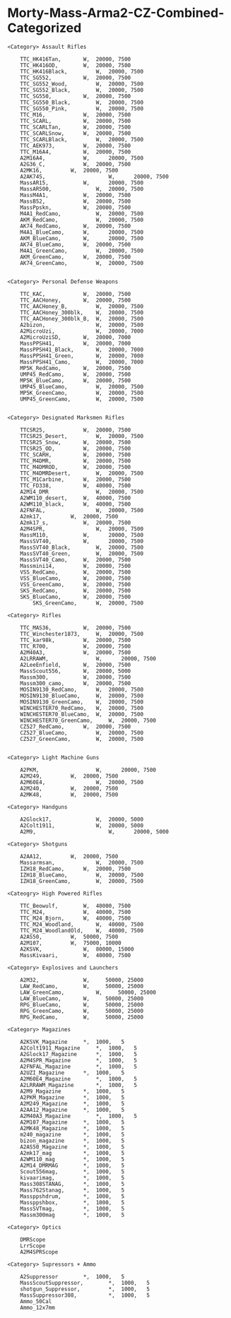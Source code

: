 # Morty-Mass-Arma2-CZ-Combined-Categorized

    <Category> Assault Rifles
    
        TTC_HK416Tan, 		W, 	20000, 7500
	    TTC_HK416OD, 		W, 	20000, 7500
	    TTC_HK416Black, 		W, 	20000, 7500
        TTC_SG552, 			W, 	20000, 7500
	    TTC_SG552_Wood, 		W, 	20000, 7500
	    TTC_SG552_Black, 		W, 	20000, 7500
  	    TTC_SG550, 			W, 	20000, 7500
  	    TTC_SG550_Black, 		W, 	20000, 7500
  	    TTC_SG550_Pink, 		W, 	20000, 7500
  	    TTC_M16, 			W, 	20000, 7500
  	    TTC_SCARL, 			W, 	20000, 7500
  	    TTC_SCARLTan, 		W, 	20000, 7500
  	    TTC_SCARLSnow, 		W, 	20000, 7500
  	    TTC_SCARLBlack, 		W, 	20000, 7500
        TTC_AEK973, 		W, 	20000, 7500
        TTC_M16A4, 			W, 	20000, 7500
        A2M16A4,			W,      20000, 7500
        A2G36_C,			W,	20000, 7500
        A2MK16,			W,	20000, 7500
	    A2AK74S,                    W,      20000, 7500
	    MassAR15,			W,      20000, 7500
	    MassAR500,		        W,	20000, 7500
	    MassM4A1,			W,	20000, 7500
	    MassB52,			W,	20000, 7500	
	    MassPpskn,			W,	20000, 7500
	    M4A1_RedCamo,     		W, 	20000, 7500
	    AKM_RedCamo,      		W, 	20000, 7500
	    AK74_RedCamo, 		W, 	20000, 7500
	    M4A1_BlueCamo, 		W,      20000, 7500
	    AKM_BlueCamo, 		W,      20000, 7500
	    AK74_BlueCamo, 		W, 	20000, 7500
	    M4A1_GreenCamo, 		W, 	20000, 7500
	    AKM_GreenCamo, 		W, 	20000, 7500
	    AK74_GreenCamo, 		W, 	20000, 7500
	    
	
    <Category> Personal Defense Weapons
    
        TTC_KAC, 			W, 	20000, 7500
	    TTC_AACHoney, 		W, 	20000, 7500
	    TTC_AACHoney_B, 		W, 	20000, 7500
	    TTC_AACHoney_300blk, 	W, 	20000, 7500
	    TTC_AACHoney_300blk_B, 	W, 	20000, 7500
        A2bizon,		        W,	20000, 7500
	    A2MicroUzi,		        W,	20000, 7000
	    A2MicroUziSD,		W,	20000, 7000
	    MassPPSH41,			W,	20000, 7000	
	    MassPPSH41_Black,		W,	20000, 7000	
	    MassPPSH41_Green,		W,	20000, 7000	
	    MassPPSH41_Camo,		W,	20000, 7000
	    MP5K_RedCamo, 		W, 	20000, 7500
	    UMP45_RedCamo, 		W, 	20000, 7500
	    MP5K_BlueCamo, 		W, 	20000, 7500
	    UMP45_BlueCamo, 		W, 	20000, 7500
	    MP5K_GreenCamo, 		W, 	20000, 7500
	    UMP45_GreenCamo, 		W, 	20000, 7500
	
   
    <Category> Designated Marksmen Rifles
    
        TTCSR25, 			W, 	20000, 7500
	    TTCSR25_Desert, 		W, 	20000, 7500
	    TTCSR25_Snow, 		W, 	20000, 7500
	    TTCSR25_OD, 		W, 	20000, 7500
        TTC_SCARH, 			W, 	20000, 7500
        TTC_M4DMR, 			W, 	20000, 7500
	    TTC_M4DMROD, 		W, 	20000, 7500
	    TTC_M4DMRDesert, 		W, 	20000, 7500
	    TTC_M1Carbine, 		W, 	20000, 7500
	    TTC_FD338, 			W, 	40000, 7500
	    A2M14_DMR         		W, 	20000, 7500
	    A2WM110_desert,		W,	40000, 7500
	    A2WM110_black,		W,	40000, 7500
	    A2FNFAL,		        W,	20000, 7500
	    A2mk17,			W,	20000, 7500
	    A2mk17_s,			W,	20000, 7500
	    A2M4SPR,		        W,	20000, 7500
	    MassM110,			W,      20000, 7500
	    MassSVT40,			W,      20000, 7500	
	    MassSVT40_Black,		W,	20000, 7500
	    MassSVT40_Green,		W,	20000, 7500
	    MassSVT40_Camo,		W,	20000, 7500
	    Massmini14,			W,	20000, 7500
	    VSS_RedCamo, 		W, 	20000, 7500
	    VSS_BlueCamo,	 	W, 	20000, 7500
	    VSS_GreenCamo, 		W, 	20000, 7500
	    SKS_RedCamo, 		W, 	20000, 7500
	    SKS_BlueCamo, 		W, 	20000, 7500
            SKS_GreenCamo, 		W, 	20000, 7500
      
    <Category> Rifles
    
        TTC_MAS36, 			W, 	20000, 7500
	    TTC_Winchester1873, 	W, 	20000, 7500
	    TTC_kar98k, 		W, 	20000, 7500
	    TTC_R700, 			W, 	20000, 7500
	    A2M40A3,			W,	20000, 7500
	    A2LRRAWM,           	W,      20000, 7500
	    A2LeeEnfield,		W,	20000, 7500
	    MassScout556,		W,	20000, 5000
	    Massm300,			W,	20000, 7500	
	    Massm300_camo,		W,	20000, 7500
	    MOSIN9130_RedCamo, 		W, 	20000, 7500
	    MOSIN9130_BlueCamo, 	W, 	20000, 7500
	    MOSIN9130_GreenCamo, 	W, 	20000, 7500
	    WINCHESTER70_RedCamo, 	W, 	20000, 7500
	    WINCHESTER70_BlueCamo, 	W, 	20000, 7500
	    WINCHESTER70_GreenCamo, 	W, 	20000, 7500
	    CZ527_RedCamo, 		W, 	20000, 7500
	    CZ527_BlueCamo, 		W, 	20000, 7500
	    CZ527_GreenCamo, 		W, 	20000, 7500
	    
	   
    <Category> Light Machine Guns
    
        A2PKM,              	W,      20000, 7500
	    A2M249,		   	W,	20000, 7500
	    A2M60E4,		        W,	20000, 7500
	    A2M240,			W,	20000, 7500
	    A2MK48,			W,	20000, 7500
		
    <Category> Handguns
    
        A2Glock17,		    	W,	20000, 5000
	    A2Colt1911,		    	W,	20000, 5000
	    A2M9,                       W,      20000, 5000
	 
    <Category> Shotguns
    
        A2AA12,			W,	20000, 7500
	    Massarmsan,		        W,	20000, 7500
	    IZH18_RedCamo, 		W, 	20000, 7500
	    IZH18_BlueCamo, 		W, 	20000, 7500
	    IZH18_GreenCamo, 		W, 	20000, 7500

    <Cateogry> High Powered Rifles
    	
	    TTC_Beowulf, 		W, 	40000, 7500
	    TTC_M24, 			W, 	40000, 7500
	    TTC_M24_Bjorn, 		W, 	40000, 7500
	    TTC_M24_Woodland, 		W, 	40000, 7500
	    TTC_M24_WoodlandOld, 	W, 	40000, 7500
	    A2AS50,			W,	50000, 7500
	    A2M107,			W,	75000, 10000
	    A2KSVK,		    	W,	80000, 15000
	    MassKivaari,		W,	40000, 7500	

    <Category> Explosives and Launchers
    
        A2M32,		    	W,     50000, 25000
	    LAW_RedCamo, 		W,     50000, 25000
	    LAW_GreenCamo,  		W,     50000, 25000
	    LAW_BlueCamo,		W,     50000, 25000
	    RPG_BlueCamo, 		W,     50000, 25000
	    RPG_GreenCamo,		W,     50000, 25000
	    RPG_RedCamo, 		W,     50000, 25000
	    
    <Category> Magazines
    
        A2KSVK_Magazine		*,	1000,	5
        A2Colt1911_Magazine		*,	1000,	5
        A2Glock17_Magazine		*,	1000,	5
        A2M4SPR_Magazine		*,	1000,	5
        A2FNFAL_Magazine		*,	1000,	5
        A2UZI_Magazine		*,	1000,	5
        A2M60E4_Magazine		*,	1000,	5
        A2LRRAWM_Magazine		*,	1000,	5
        A2M9_Magazine		*,	1000,	5
        A2PKM_Magazine		*,	1000,	5
        A2M249_Magazine		*,	1000,	5
        A2AA12_Magazine		*,	1000,	5
        A2M40A3_Magazine		*,	1000,	5
        A2M107_Magazine		*,	1000,	5
        A2MK48_Magazine		*,	1000,	5
        m240_magazine		*,	1000,	5
        bizon_magazine		*,	1000,	5
        A2AS50_Magazine		*,	1000,	5
        A2mk17_mag			*,	1000,	5
        A2WM110_mag			*,	1000,	5
        A2M14_DMRMAG		*,	1000,	5
	    Scout556mag,		*,	1000,	5	
	    kivaarimag,			*,	1000,	5	
	    Mass308STANAG,		*,	1000,	5	
	    Mass762Stanag,		*,	1000,	5	
	    Massppshdrum,		*,	1000,	5	
	    Massppshbox,		*,	1000,	5	
	    MassSVTmag,			*,	1000,	5	
	    Massm300mag			*,	1000,	5

    <Category> Optics
      
        DMRScope
        LrrScope
        A2M4SPRScope
      
    <Category> Supressors + Ammo
      
        A2Suppressor 		*,	1000,	5
	    MassScoutSuppressor,        *,	1000,	5	
	    shotgun_Suppressor,	        *,	1000,	5	
	    MassSuppressor308,	        *,	1000,	5
        Ammo_50Cal   		
        Ammo_12x7mm	        
